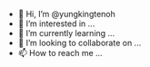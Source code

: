 - 👋 Hi, I’m @yungkingtenoh
- 👀 I’m interested in ...
- 🌱 I’m currently learning ...
- 💞️ I’m looking to collaborate on ...
- 📫 How to reach me ...

<!---
yungkingtenoh/yungkingtenoh is a ✨ special ✨ repository because its `README.md` (this file) appears on your GitHub profile.
You can click the Preview link to take a look at your changes.
--->
